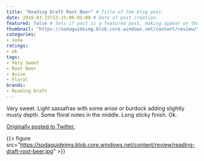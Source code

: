 ```yaml
---
title: "Reading Draft Root Beer" # Title of the blog post.
date: 2018-03-15T13:15:00-05:00 # Date of post creation.
featured: false # Sets if post is a featured post, making appear on the home page side bar.
thumbnail: "https://sodaguideimg.blob.core.windows.net/content/review/thumbs/reading-draft-root-beer.jpg" # Sets thumbnail image appearing inside card on homepage.
categories:
- soda
ratings:
- ok
tags:
- Very Sweet
- Root Beer
- Anise
- Floral
brands:
- Reading Draft
---
```


Very sweet. Light sassafras with some anise or burdock adding slightly musty depth. Some floral notes in the middle. Long sticky finish. Ok.

[Originally posted to Twitter.](https://twitter.com/Cavorter/status/974348395409231872)

{{< figure src="https://sodaguideimg.blob.core.windows.net/content/review/reading-draft-root-beer.jpg" >}}